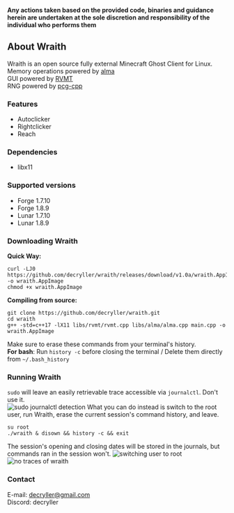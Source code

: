 **Any actions taken based on the provided code, binaries and guidance herein are undertaken at the sole discretion and responsibility of the individual who performs them**
## About Wraith
Wraith is an open source fully external Minecraft Ghost Client for Linux.\
Memory operations powered by [alma](https://github.com/decryller/alma)\
GUI powered by [RVMT](https://github.com/decryller/RVMT)\
RNG powered by [pcg-cpp](https://github.com/imneme/pcg-cpp)

### Features
- Autoclicker
- Rightclicker
- Reach

### Dependencies
- libx11

### Supported versions
- Forge 1.7.10
- Forge 1.8.9
- Lunar 1.7.10
- Lunar 1.8.9

### Downloading Wraith
**Quick Way:**
```
curl -LJ0 https://github.com/decryller/wraith/releases/download/v1.0a/wraith.AppImage -o wraith.AppImage
chmod +x wraith.AppImage
```
**Compiling from source:** 
```
git clone https://github.com/decryller/wraith.git
cd wraith
g++ -std=c++17 -lX11 libs/rvmt/rvmt.cpp libs/alma/alma.cpp main.cpp -o wraith.AppImage
```
Make sure to erase these commands from your terminal's history.\
**For bash**: Run `history -c` before closing the terminal / Delete them directly from `~/.bash_history`

### **Running Wraith**
`sudo` will leave an easily retrievable trace accessible via `journalctl`. Don't use it.\
![sudo journalctl detection](https://i.imgur.com/3aYuxLc.png)
What you can do instead is switch to the root user, run Wraith, erase the current session's command history, and leave.
```
su root
./wraith & disown && history -c && exit
```
The session's opening and closing dates will be stored in the journals, but commands ran in the session won't.
![switching user to root](https://i.imgur.com/FeSFzRD.png)
![no traces of wraith](https://i.imgur.com/i7ZFyXs.png)

### Contact
E-mail: decryller@gmail.com\
Discord: decryller
